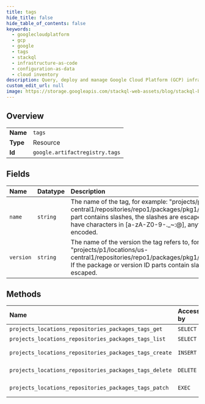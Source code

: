 ```yaml
---
title: tags
hide_title: false
hide_table_of_contents: false
keywords:
  - googlecloudplatform
  - gcp
  - google
  - tags
  - stackql
  - infrastructure-as-code
  - configuration-as-data
  - cloud inventory
description: Query, deploy and manage Google Cloud Platform (GCP) infrastructure and resources using SQL
custom_edit_url: null
image: https://storage.googleapis.com/stackql-web-assets/blog/stackql-blog-post-featured-image.png
---
```

  
    

## Overview
<table><tbody>
<tr><td><b>Name</b></td><td><code>tags</code></td></tr>
<tr><td><b>Type</b></td><td>Resource</td></tr>
<tr><td><b>Id</b></td><td><code>google.artifactregistry.tags</code></td></tr>
</tbody></table>

## Fields
| Name | Datatype | Description |
|:-----|:---------|:------------|
| `name` | `string` | The name of the tag, for example: "projects/p1/locations/us-central1/repositories/repo1/packages/pkg1/tags/tag1". If the package part contains slashes, the slashes are escaped. The tag part can only have characters in [a-zA-Z0-9\-._~:@], anything else must be URL encoded. |
| `version` | `string` | The name of the version the tag refers to, for example: "projects/p1/locations/us-central1/repositories/repo1/packages/pkg1/versions/sha256:5243811" If the package or version ID parts contain slashes, the slashes are escaped. |
## Methods
| Name | Accessible by | Required Params | Description |
|:-----|:--------------|:----------------|:------------|
| `projects_locations_repositories_packages_tags_get` | `SELECT` | `name` | Gets a tag. |
| `projects_locations_repositories_packages_tags_list` | `SELECT` | `parent` | Lists tags. |
| `projects_locations_repositories_packages_tags_create` | `INSERT` | `parent` | Creates a tag. |
| `projects_locations_repositories_packages_tags_delete` | `DELETE` | `name` | Deletes a tag. |
| `projects_locations_repositories_packages_tags_patch` | `EXEC` | `name` | Updates a tag. |
